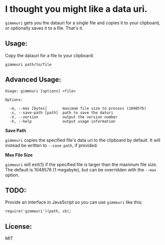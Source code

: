 I thought you might like a data uri.
====================================

`gimmeuri` gets you the datauri for a single file and copies it to your clipboard, or optionally saves it to a file. That's it.


Usage:
------

Copy the datauri for a file to your clipboard:

    gimmeuri path/to/file


Advanced Usage:
---------------

    Usage: gimmeuri [options] <file>

    Options:

      -m, --max [bytes]       maximum file size to process (1048576)
      -s, --save-path [path]  path to save the daturi
      -V, --version           output the version number
      -h, --help              output usage information


**Save Path**

`gimmeuri` copies the specified file's data uri to the clipboard by default. It will instead be written to `--save-path`, if provided.

**Max File Size**

`gimmeuri` will exit(1) if the specified file is larger than the maximum file size. The default is 1048576 (1 megabyte), but can be overridden with the `--max` option.


TODO:
-----

Provide an interface in JavaScript so you can use `gimmeuri` like this:

    require('gimmeuri')(path, cb);


License:
--------

MIT
